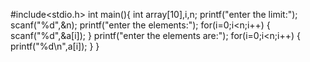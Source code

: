 #include<stdio.h>
int main(){
    int array[10],i,n;
    printf("enter the limit:");
    scanf("%d",&n);
    printf("enter the elements:");
    for(i=0;i<n;i++)
    {
        scanf("%d",&a[i]);
    }
    printf("enter the elements are:");
    for(i=0;i<n;i++)
    {
        printf("%d\n",a[i]);
    }
}
